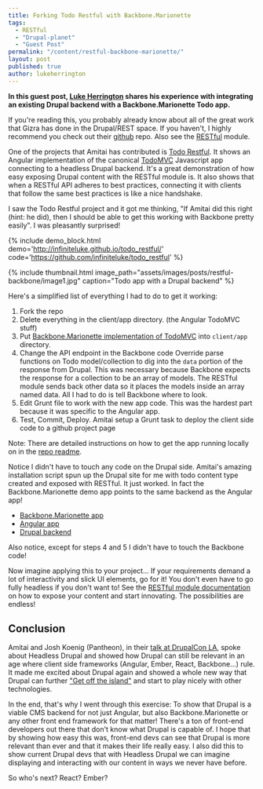 ```yaml
---
title: Forking Todo Restful with Backbone.Marionette
tags:
  - RESTful
  - "Drupal-planet"
  - "Guest Post"
permalink: "/content/restful-backbone-marionette/"
layout: post
published: true
author: lukeherrington
---
```




__In this guest post, [Luke Herrington](https://twitter.com/lukeherrington) shares his experience with integrating an existing Drupal backend with a Backbone.Marionette Todo app.__

If you're reading this, you probably already know about all of the great work that Gizra has done in the Drupal/REST space. If you haven't, I highly recommend you check out their [github](https://github.com/Gizra) repo. Also see the [RESTful](https://github.com/RESTful-Drupal) module.

One of the projects that Amitai has contributed is [Todo Restful](https://github.com/Gizra/todo_restful). It shows an Angular implementation of the canonical [TodoMVC](http://todomvc.com/) Javascript app connecting to a headless Drupal backend. It's a great demonstration of how easy exposing Drupal content with the RESTful module is. It also shows that when a RESTful API adheres to best practices, connecting it with clients that follow the same best practices is like a nice handshake.

I saw the Todo Restful project and it got me thinking, "If Amitai did this right (hint: he did), then I should be able to get this working with Backbone pretty easily". I was pleasantly surprised!

{% include demo_block.html demo='http://infiniteluke.github.io/todo_restful/' code='https://github.com/infiniteluke/todo_restful' %}

{% include thumbnail.html image_path="assets/images/posts/restful-backbone/image1.jpg" caption="Todo app with a Drupal backend" %}

Here's a simplified list of everything I had to do to get it working:

<!-- more -->

1. Fork the repo
1. Delete everything in the client/app directory. (the Angular TodoMVC stuff)
1. Put [Backbone.Marionette implementation of TodoMVC](http://todomvc.com/examples/backbone_marionette/) into `client/app` directory.
1. Change the API endpoint in the Backbone code
Override parse functions on Todo model/collection to dig into the `data` portion of the response from Drupal.
This was necessary because Backbone expects the response for a collection to be an array of models. The RESTful module sends back other data so it places the models inside an array named data. All I had to do is tell Backbone where to look.
1. Edit Grunt file to work with the new app code. This was the hardest part because it was specific to the Angular app.
1. Test, Commit, Deploy. Amitai setup a Grunt task to deploy the client side code to a github project page

Note: There are detailed instructions on how to get the app running locally on in the [repo readme](https://github.com/Gizra/todo_restful/blob/master/README.md).

Notice I didn't have to touch any code on the Drupal side. Amitai's amazing installation script spun up the Drupal site for me with todo content type created and exposed with RESTful. It just worked. In fact the Backbone.Marionette demo app points to the same backend as the Angular app!


* [Backbone.Marionette app](http://infiniteluke.github.io/todo_restful/)
* [Angular app](http://gizra.github.io/todo_restful/#/)
* [Drupal backend](http://live-todo-restful.pantheon.io/)

Also notice, except for steps 4 and 5 I didn't have to touch the Backbone code!

Now imagine applying this to your project... If your requirements demand a lot of interactivity and slick UI elements, go for it! You don't even have to go fully headless if you don't want to! See the [RESTful module documentation](https://github.com/RESTful-Drupal/restful/blob/7.x-1.x/README.md) on how to expose your content and start innovating. The possibilities are endless!

## Conclusion

Amitai and Josh Koenig (Pantheon), in their [talk at DrupalCon LA](https://events.drupal.org/losangeles2015/sessions/decoupled-drupal-when-why-and-how), spoke about Headless Drupal and showed how Drupal can still be relevant in an age where client side frameworks (Angular, Ember, React, Backbone…) rule. It made me excited about Drupal again and showed a whole new way that Drupal can further ["Get off the island"](http://www.garfieldtech.com/blog/off-the-island-2013) and start to play nicely with other technologies.

In the end, that's why I went through this exercise: To show that Drupal is a viable CMS backend for not just Angular, but also Backbone.Marionette or any other front end framework for that matter! There's a ton of front-end developers out there that don't know what Drupal is capable of. I hope that by showing how easy this was, front-end devs can see that Drupal is more relevant than ever and that it makes their life really easy. I also did this to show current Drupal devs that with Headless Drupal we can imagine displaying and interacting with our content in ways we never have before.

So who's next? React? Ember?  
